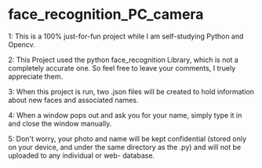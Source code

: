 # face_recognition_PC_camera
1: This is a 100% just-for-fun project while I am self-studying Python and Opencv.

2: This Project used the python face_recognition Library, which is not a completely accurate one.
   So feel free to leave your comments, I truely appreciate them.
  
3: When this project is run, two .json files will be created to hold information about new faces 
   and associated names.
   
4: When a window pops out and ask you for your name, simply type it in and close the window 
   manually.
   
5: Don't worry, your photo and name will be kept confidential (stored only on your device, and 
   under the same directory as the .py) and will not be uploaded to any individual or web-
   database.
   
